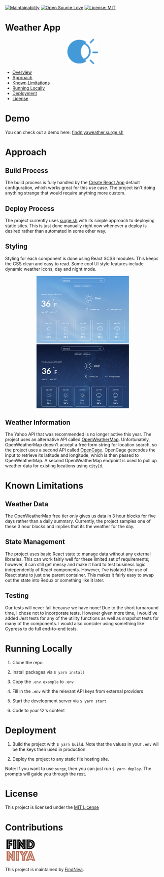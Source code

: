 
[![Maintainability](https://api.codeclimate.com/v1/badges/b229a2459e8e4551e12d/maintainability)](https://codeclimate.com/github/np6176a/weather-app/maintainability)
[![Open Source Love](https://badges.frapsoft.com/os/v2/open-source.svg?v=103)](https://github.com/ellerbrock/open-source-badges/)
[![License: MIT](https://img.shields.io/badge/License-MIT-yellow.svg)](https://opensource.org/licenses/MIT)

# Weather App

<p align="center">
  <img src="readme_images/logo.png" width="100">
</p>

* [Overview](#overview)
* [Approach](#approach)
* [Known Limitations](#known-limitations)
* [Running Locally](#running-locally)
* [Deployment](#deployment)
* [License](#license)

# Demo

You can check out a demo here: [findniyaweather.surge.sh](https://findniyaweather.surge.sh)

# Approach

## Build Process

The build process is fully handled by the [Create React App](https://github.com/facebook/create-react-app)
default configuration, which works great for this use case. The project isn't doing anything strange
that would require anything more custom.

## Deploy Process

The project currently uses [surge.sh](https://surge.sh) with
its simple approach to deploying static sites. This is just done manually right now
whenever a deploy is desired rather than automated in some other way. 

## Styling

Styling for each component is done using React SCSS modules. This keeps the CSS clean
and easy to read. Some cool UI style features include dynamic weather icons, 
day and night mode.

<p align="center">
  <img src="readme_images/day.png" width="300">
  <img src="readme_images/night.png" width="300">
</p>

## Weather Information

The Yahoo API that was recommended is no longer active this year. The project uses an
alternative API called [OpenWeatherMap](https://openweathermap.org).
Unfortunately, OpenWeatherMap doesn't accept a free form string for location
search, so the project uses a second API called [OpenCage](https://www.opencage.com).
OpenCage geocodes the input to retrieve its latitude and longitude, which is then
passed to OpenWeatherMap. A second OpenWeatherMap endpoint is used to pull up weather
data for existing locations using `cityId`.

# Known Limitations

## Weather Data
The OpenWeatherMap free tier only gives us data in 3 hour blocks for five days rather
than a daily summary. Currently, the project samples one of these 3 hour blocks
and implies that its the weather for the day.

## State Management
The project uses basic React state to manage data without any external libraries. This
can work fairly well for these limited set of requirements; however, it can still
get messy and make it hard to test business logic independently of React components. 
However, I've isolated the use of React state to just one parent container. This makes
it fairly easy to swap out the state into Redux or something like it later.

## Testing

Our tests will never fail because we have none! Due to the short turnaround time, I 
chose not to incorporate tests. However given more time, I would've added Jest tests
for any of the utility functions as well as snapshot tests for many of the components.
I would also consider using something like Cypress to do full end-to-end tests.

# Running Locally

1. Clone the repo

1. Install packages via `$ yarn install`

1. Copy the `.env.example` to `.env`

1. Fill in the `.env` with the relevant API keys from external providers

1. Start the development server via `$ yarn start`

1. Code to your ♡'s content

# Deployment

1. Build the project with `$ yarn build`.
Note that the values in your `.env` will be the keys then used in production.

1. Deploy the project to any static file hosting site.

Note: If you want to use `surge`, then you can just run `$ yarn deploy`. The prompts
will guide you through the rest.

# License

This project is licensed under the [MIT License](./LICENSE)

# Contributions

![FindNiya Logo](readme_images/logo-fn2.png)

This project is maintained by [FindNiya](https://www.findniya.com/). 
